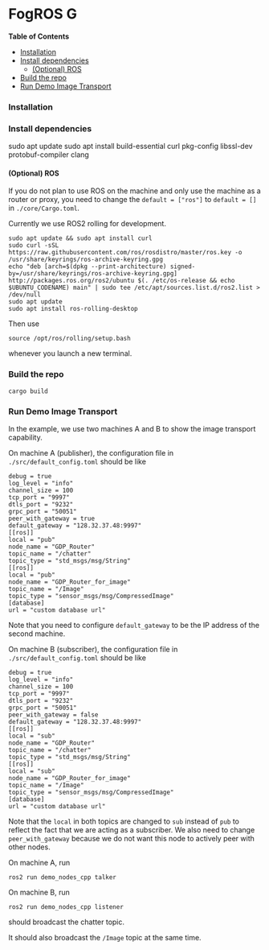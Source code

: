 # FogROS G

<!-- START doctoc generated TOC please keep comment here to allow auto update -->
<!-- DON'T EDIT THIS SECTION, INSTEAD RE-RUN doctoc TO UPDATE -->
**Table of Contents**

- [Installation](#installation)
- [Install dependencies](#install-dependencies)
  - [(Optional) ROS](#optional-ros)
- [Build the repo](#build-the-repo)
- [Run Demo Image Transport](#run-demo-image-transport)

<!-- END doctoc generated TOC please keep comment here to allow auto update -->


### Installation 

### Install dependencies 
sudo apt update
sudo apt install build-essential curl pkg-config libssl-dev protobuf-compiler clang

#### (Optional) ROS 
If you do not plan to use ROS on the machine and only use the machine as a router or proxy, you need 
to change the `default = ["ros"]` to `default = []` in `./core/Cargo.toml`. 

Currently we use ROS2 rolling for development. 
```
sudo apt update && sudo apt install curl
sudo curl -sSL https://raw.githubusercontent.com/ros/rosdistro/master/ros.key -o /usr/share/keyrings/ros-archive-keyring.gpg
echo "deb [arch=$(dpkg --print-architecture) signed-by=/usr/share/keyrings/ros-archive-keyring.gpg] http://packages.ros.org/ros2/ubuntu $(. /etc/os-release && echo $UBUNTU_CODENAME) main" | sudo tee /etc/apt/sources.list.d/ros2.list > /dev/null
sudo apt update
sudo apt install ros-rolling-desktop
```
Then use 
```
source /opt/ros/rolling/setup.bash
```
whenever you launch a new terminal. 


### Build the repo 
```
cargo build
```


### Run Demo Image Transport
In the example, we use two machines A and B to show the image transport capability. 

On machine A (publisher), the configuration file in `./src/default_config.toml` should be like 
```
debug = true
log_level = "info"
channel_size = 100
tcp_port = "9997"
dtls_port = "9232"
grpc_port = "50051"
peer_with_gateway = true
default_gateway = "128.32.37.48:9997"
[[ros]]
local = "pub"
node_name = "GDP_Router"
topic_name = "/chatter"
topic_type = "std_msgs/msg/String"
[[ros]]
local = "pub"
node_name = "GDP_Router_for_image"
topic_name = "/Image"
topic_type = "sensor_msgs/msg/CompressedImage"
[database]
url = "custom database url"
```
Note that you need to configure `default_gateway` to be the IP address of the second machine. 

On machine B (subscriber), the configuration file in `./src/default_config.toml` should be like 
```
debug = true
log_level = "info"
channel_size = 100
tcp_port = "9997"
dtls_port = "9232"
grpc_port = "50051"
peer_with_gateway = false
default_gateway = "128.32.37.48:9997"
[[ros]]
local = "sub"
node_name = "GDP_Router"
topic_name = "/chatter"
topic_type = "std_msgs/msg/String"
[[ros]]
local = "sub"
node_name = "GDP_Router_for_image"
topic_name = "/Image"
topic_type = "sensor_msgs/msg/CompressedImage"
[database]
url = "custom database url"
```
Note that the `local` in both topics are changed to `sub` instead of `pub` to reflect the fact that we are 
acting as a subscriber. We also need to change `peer_with_gateway` because we do not want this node to actively
peer with other nodes. 

On machine A, run 
```
ros2 run demo_nodes_cpp talker
```

On machine B, run 
```
ros2 run demo_nodes_cpp listener
```
should broadcast the chatter topic. 

It should also broadcast the `/Image` topic at the same time. 